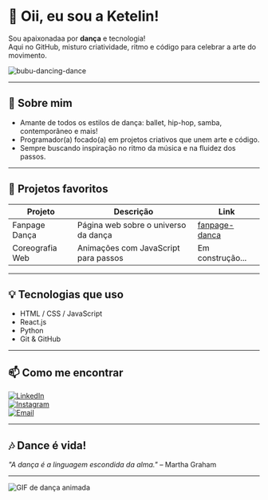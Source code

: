 # 💃 Oii, eu sou a Ketelin!
Sou apaixonadaa por **dança** e tecnologia!  
Aqui no GitHub, misturo criatividade, ritmo e código para celebrar a arte do movimento.

![bubu-dancing-dance](https://github.com/user-attachments/assets/b78410db-3b3c-419c-b7e6-bf3ca433d4a7)


---

## 🎵 Sobre mim

- Amante de todos os estilos de dança: ballet, hip-hop, samba, contemporâneo e mais!  
- Programador(a) focado(a) em projetos criativos que unem arte e código.  
- Sempre buscando inspiração no ritmo da música e na fluidez dos passos.

---

## 🚀 Projetos favoritos

| Projeto            | Descrição                          | Link                                 |
| ------------------ | -------------------------------- | ----------------------------------  |
| Fanpage Dança      | Página web sobre o universo da dança | [fanpage-danca](https://github.com/seu-usuario/fanpage-danca) |
| Coreografia Web    | Animações com JavaScript para passos | Em construção...                    |

---

## 💡 Tecnologias que uso

- HTML / CSS / JavaScript  
- React.js  
- Python  
- Git & GitHub  

---

## 📫 Como me encontrar

[![LinkedIn](https://img.shields.io/badge/-LinkedIn-0077B5?style=for-the-badge&logo=linkedin&logoColor=white)](https://linkedin.com/in/seu-linkedin)  
[![Instagram](https://img.shields.io/badge/-Instagram-E4405F?style=for-the-badge&logo=instagram&logoColor=white)](https://instagram.com/_kettyxzws)  
[![Email](https://img.shields.io/badge/-Email-D14836?style=for-the-badge&logo=gmail&logoColor=white)](mailto:ketelinvitoriq@gmail.com@email.com)

---

## 🎶 Dance é vida!

_"A dança é a linguagem escondida da alma."_ – Martha Graham

---

![GIF de dança animada](https://media.giphy.com/media/3oEjI6SIIHBdRxXI40/giphy.gif)
